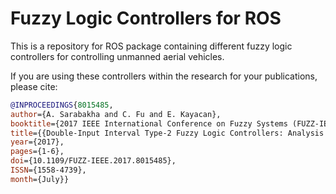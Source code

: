 # Fuzzy Logic Controllers for ROS

This is a repository for ROS package containing different fuzzy logic controllers for controlling unmanned aerial vehicles.

If you are using these controllers within the research for your publications, please cite:

```bibtex
@INPROCEEDINGS{8015485,
author={A. Sarabakha and C. Fu and E. Kayacan},
booktitle={2017 IEEE International Conference on Fuzzy Systems (FUZZ-IEEE)},
title={{Double-Input Interval Type-2 Fuzzy Logic Controllers: Analysis and Design}},
year={2017},
pages={1-6},
doi={10.1109/FUZZ-IEEE.2017.8015485},
ISSN={1558-4739},
month={July}}
```
